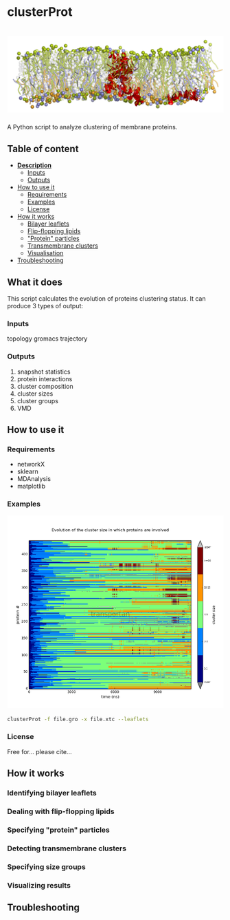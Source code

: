 # clusterProt
<h1 align="center">
  <img src="images/high_def_all4.png" alt="clusterProt" />
</h1>

A Python script to analyze clustering of membrane proteins.

## Table of content

- [**Description**](#description)
  - [Inputs](#inputs)
  - [Outputs](#outputs)  
- [How to use it](#how-to-use-it)
  - [Requirements](#requirements)
  - [Examples](#examples)
  - [License](#license)
- [How it works](#notes)
  - [Bilayer leaflets](#identifying-bilayer-leaflets)
  - [Flip-flopping lipids](#dealing-with-flip-flopping-lipids)
  - ["Protein" particles](#specifying-"protein"-particles)
  - [Transmembrane clusters](#detecting-transmembrane-clusters)
  - [Visualisation](#visualizing-results)
- [Troubleshooting](#troubleshooting)

## What it does
This script calculates the evolution of proteins clustering status. It can produce 3 types of output:

### Inputs
topology gromacs trajectory

### Outputs
1. snapshot statistics
2. protein interactions
3. cluster composition
4. cluster sizes
5. cluster groups
6. VMD

## How to use it

### Requirements
* networkX
* sklearn
* MDAnalysis
* matplotlib

### Examples
![2D](./doc/clusterProt2D.png)
 
```bash
clusterProt -f file.gro -x file.xtc --leaflets
```

### License
Free for... please cite...

## How it works

### Identifying bilayer leaflets

### Dealing with flip-flopping lipids

### Specifying "protein" particles

### Detecting transmembrane clusters

### Specifying size groups

### Visualizing results


## Troubleshooting

 
